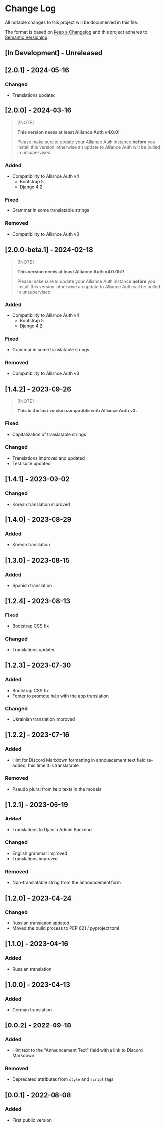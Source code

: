 # Change Log

All notable changes to this project will be documented in this file.

The format is based on [Keep a Changelog](http://keepachangelog.com/)
and this project adheres to [Semantic Versioning](http://semver.org/).

<!--
GitHub MD Syntax:
https://docs.github.com/en/get-started/writing-on-github/getting-started-with-writing-and-formatting-on-github/basic-writing-and-formatting-syntax

Highlighting:
https://docs.github.com/assets/cb-41128/mw-1440/images/help/writing/alerts-rendered.webp

> [!NOTE]
> Highlights information that users should take into account, even when skimming.

> [!IMPORTANT]
> Crucial information necessary for users to succeed.

> [!WARNING]
> Critical content demanding immediate user attention due to potential risks.
-->

## \[In Development\] - Unreleased

<!--
Section Order:

### Added
### Fixed
### Changed
### Deprecated
### Removed
### Security
-->

## \[2.0.1\] - 2024-05-16

### Changed

- Translations updated

## \[2.0.0\] - 2024-03-16

> \[!NOTE\]
>
> **This version needs at least Alliance Auth v4.0.0!**
>
> Please make sure to update your Alliance Auth instance **before**
> you install this version, otherwise an update to Alliance Auth will
> be pulled in unsupervised.

### Added

- Compatibility to Alliance Auth v4
  - Bootstrap 5
  - Django 4.2

### Fixed

- Grammar in some translatable strings

### Removed

- Compatibility to Alliance Auth v3

## \[2.0.0-beta.1\] - 2024-02-18

> \[!NOTE\]
>
> **This version needs at least Alliance Auth v4.0.0b1!**
>
> Please make sure to update your Alliance Auth instance **before**
> you install this version, otherwise an update to Alliance Auth will
> be pulled in unsupervised.

### Added

- Compatibility to Alliance Auth v4
  - Bootstrap 5
  - Django 4.2

### Fixed

- Grammar in some translatable strings

### Removed

- Compatibility to Alliance Auth v3

## \[1.4.2\] - 2023-09-26

> \[!NOTE\]
>
> **This is the last version compatible with Alliance Auth v3.**

### Fixed

- Capitalization of translatable strings

### Changed

- Translations improved and updated
- Test suite updated

## \[1.4.1\] - 2023-09-02

### Changed

- Korean translation improved

## \[1.4.0\] - 2023-08-29

### Added

- Korean translation

## \[1.3.0\] - 2023-08-15

### Added

- Spanish translation

## \[1.2.4\] - 2023-08-13

### Fixed

- Bootstrap CSS fix

### Changed

- Translations updated

## \[1.2.3\] - 2023-07-30

### Added

- Bootstrap CSS fix
- Footer to promote help with the app translation

### Changed

- Ukrainian translation improved

## \[1.2.2\] - 2023-07-16

### Added

- Hint for Discord Markdown formatting in announcement text field re-added, this
  time it is translatable

### Removed

- Pseudo plural from help texts in the models

## \[1.2.1\] - 2023-06-19

### Added

- Translations to Django Admin Backend

### Changed

- English grammar improved
- Translations improved

### Removed

- Non-translatable string from the announcement form

## \[1.2.0\] - 2023-04-24

### Changed

- Russian translation updated
- Moved the build process to PEP 621 / pyproject.toml

## \[1.1.0\] - 2023-04-16

### Added

- Russian translation

## \[1.0.0\] - 2023-04-13

### Added

- German translation

## \[0.0.2\] - 2022-09-18

### Added

- Hint text to the "Announcement Text" field with a link to Discord Markdown

### Removed

- Deprecated attributes from `style` and `script` tags

## \[0.0.1\] - 2022-08-08

### Added

- First public version
